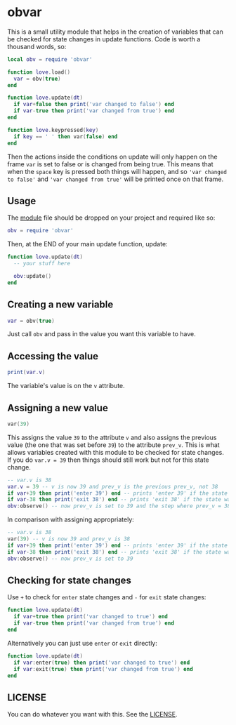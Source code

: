 # obvar

This is a small utility module that helps in the creation of variables that can be checked for state changes in update functions. Code is worth a thousand words, so:

```lua
local obv = require 'obvar'

function love.load()
  var = obv(true)
end

function love.update(dt)
  if var+false then print('var changed to false') end
  if var-true then print('var changed from true') end
end

function love.keypressed(key)
  if key == ' ' then var(false) end
end
```

Then the actions inside the conditions on update will only happen on the frame `var` is set to false or is changed from being true. This means that when the `space` key is pressed both things will happen, and so `'var changed to false'` and `'var changed from true'` will be printed once on that frame.

## Usage

The [module]() file should be dropped on your project and required like so:

```lua
obv = require 'obvar'
```

Then, at the END of your main update function, update:

```lua
function love.update(dt)
  -- your stuff here

  obv:update()
end
```

## Creating a new variable

```lua
var = obv(true)
```

Just call `obv` and pass in the value you want this variable to have.

## Accessing the value

```lua
print(var.v)
```

The variable's value is on the `v` attribute.

## Assigning a new value

```lua
var(39)
```

This assigns the value `39` to the attribute `v` and also assigns the previous value (the one that was set before `39`) to the attribute `prev_v`. This is what allows variables created with this module to be checked for state changes. If you do `var.v = 39` then things should still work but not for this state change.

```lua
-- var.v is 38
var.v = 39 -- v is now 39 and prev_v is the previous prev_v, not 38
if var+39 then print('enter 39') end -- prints 'enter 39' if the state was changed from something else to 39, succeeds
if var-38 then print('exit 38') end -- prints 'exit 38' if the state was change from 38 to something else, fails because prev_v is not set properly
obv:observe() -- now prev_v is set to 39 and the step where prev_v = 38 never happened
```

In comparison with assigning appropriately:

```lua
-- var.v is 38
var(39) -- v is now 39 and prev_v is 38
if var+39 then print('enter 39') end -- prints 'enter 39' if the state was changed from something else to 39, succeeds
if var-38 then print('exit 38') end -- prints 'exit 38' if the state was change from 38 to something else, succeeds
obv:observe() -- now prev_v is set to 39
```

## Checking for state changes

Use `+` to check for `enter` state changes and `-` for `exit` state changes:

```lua
function love.update(dt)
  if var+true then print('var changed to true') end
  if var-true then print('var changed from true') end
end
```

Alternatively you can just use `enter` or `exit` directly:

```lua
function love.update(dt)
  if var:enter(true) then print('var changed to true') end
  if var:exit(true) then print('var changed from true') end
end
```

## LICENSE

You can do whatever you want with this. See the [LICENSE]().
